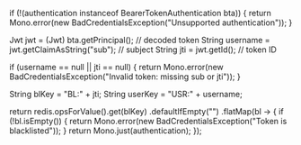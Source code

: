 if (!(authentication instanceof BearerTokenAuthentication bta)) {
    return Mono.error(new BadCredentialsException("Unsupported authentication"));
}

Jwt jwt = (Jwt) bta.getPrincipal(); // decoded token
String username = jwt.getClaimAsString("sub"); // subject
String jti = jwt.getId(); // token ID

if (username == null || jti == null) {
    return Mono.error(new BadCredentialsException("Invalid token: missing sub or jti"));
}

String blKey = "BL:" + jti;
String userKey = "USR:" + username;

return redis.opsForValue().get(blKey)
    .defaultIfEmpty("")
    .flatMap(bl -> {
        if (!bl.isEmpty()) {
            return Mono.error(new BadCredentialsException("Token is blacklisted"));
        }
        return Mono.just(authentication);
    });